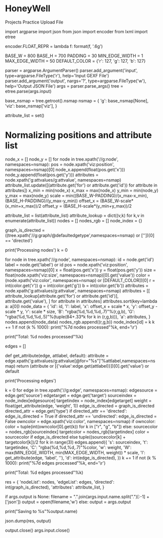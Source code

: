 # HoneyWell
Projects
Practice Upload File


import argparse
import json
from json import encoder
from lxml import etree

encoder.FLOAT_REPR = lambda f: format(f, '.6g')

BASE_W = 800
BASE_H = 700
PADDING = 30
MIN_EDGE_WIDTH = 1
MAX_EDGE_WIDTH = 50
DEFAULT_COLOR = {'r': 127, 'g': 127, 'b': 127}

parser = argparse.ArgumentParser()
parser.add_argument('input', type=argparse.FileType('r'), help='Input GEXF File')
parser.add_argument('output', nargs='?', type=argparse.FileType('w'), help='Output JSON File')
args = parser.parse_args()
tree = etree.parse(args.input)

base_nsmap = tree.getroot().nsmap
nsmap = {
    'g': base_nsmap[None],
    'viz': base_nsmap['viz'],
}

attribute_list = set()

# Normalizing positions and attribute list
node_x = []
node_y = []
for node in tree.xpath('//g:node', namespaces=nsmap):
    pos = node.xpath('viz:position', namespaces=nsmap)[0]
    node_x.append(float(pos.get('x')))
    node_y.append(float(pos.get('y')))
    attributes = node.xpath('g:attvalues/g:attvalue', namespaces=nsmap)
    attribute_list.update([(attribute.get('for') or attribute.get('id')) for attribute in attributes])
x_min = min(node_x)
x_max = max(node_x)
y_min = min(node_y)
y_max = max(node_y)
scale = min((BASE_W-PADDING)/(x_max-x_min),(BASE_H-PADDING)/(y_max-y_min))
offset_x = (BASE_W-scale*(x_min+x_max))/2
offset_y = (BASE_H-scale*(y_min+y_max))/2

attribute_list = list(attribute_list)
attribute_lookup = dict((v,k) for k,v in enumerate(attribute_list))
nodes = []
nodes_rgb = []
node_index = {}

graph_is_directed = ((tree.xpath('//g:graph/@defaultedgetype',namespaces=nsmap) or [''])[0] == 'directed')

print('Processing nodes')
k = 0

for node in tree.xpath('//g:node', namespaces=nsmap):
    id = node.get('id')
    label = node.get('label') or id
    pos = node.xpath('viz:position', namespaces=nsmap)[0]
    x = float(pos.get('x'))
    y = float(pos.get('y'))
    size = float(node.xpath('viz:size', namespaces=nsmap)[0].get('value'))
    color = (node.xpath('viz:color', namespaces=nsmap) or [DEFAULT_COLOR])[0]
    r = int(color.get('r'))
    g = int(color.get('g'))
    b = int(color.get('b'))
    attributes = node.xpath('g:attvalues/g:attvalue', namespaces=nsmap)
    attributes = [[
        attribute_lookup[attribute.get('for') or attribute.get('id')],
        attribute.get('value'),
    ] for attribute in attributes]
    attributes.sort(key=lambda a: a[0])
    node_data = {
        'id': id,
        'l': label,
        'x': offset_x + scale * x,
        'y': offset_y - scale * y,
        'r': scale * size,
        'B': "rgba(%d,%d,%d,.7)"%(r,g,b),
        'G': "rgba(%d,%d,%d,.5)"%(tuple(84+.33*k for k in (r,g,b))),
        'a': attributes,
    }
    nodes.append(node_data)
    nodes_rgb.append((r,g,b))
    node_index[id] = k
    k += 1
    if not (k % 1000):
        print("%7d nodes processed"%k, end='\r')

print("Total: %d nodes processed"%k)

edges = []

def get_attribute(edge, attlabel, default):
    attribute = edge.xpath('g:attvalues/g:attvalue[@for="%s"]'%attlabel,namespaces=nsmap)
    return (attribute or [{'value':edge.get(attlabel)}])[0].get('value') or default

print('Processing edges')

k = 0
for edge in tree.xpath('//g:edge', namespaces=nsmap):
    edgesource = edge.get('source')
    edgetarget = edge.get('target')
    sourceindex = node_index[edgesource]
    targetindex = node_index[edgetarget]
    weight = float(get_attribute(edge, 'weight', 1))
    edge_is_directed = graph_is_directed
    directed_attr = edge.get('type')
    if directed_attr == 'directed':
        edge_is_directed = True
    if directed_attr == 'undirected':
        edge_is_directed = False
    owncolor = edge.xpath('viz:color', namespaces=nsmap)
    if owncolor:
        color = tuple(int(owncolor[0].get(k)) for k in ["r", "g", "b"])
    else:
        sourcecolor = nodes_rgb[sourceindex]
        targetcolor = nodes_rgb[targetindex]
        color = sourcecolor if edge_is_directed else tuple((sourcecolor[k] + targetcolor[k])/2 for k in range(3))
    edges.append({
        's': sourceindex,
        't': targetindex,
        'C': "rgba(%d,%d,%d,.7)"%color,
        'w': weight,
        'W': max(MIN_EDGE_WIDTH, min(MAX_EDGE_WIDTH, weight)) * scale,
        'l': get_attribute(edge, 'label', ''),
        'd': int(edge_is_directed),
    })
    k += 1
    if not (k % 1000):
        print("%7d edges processed"%k, end='\r')
        
print("Total: %d edges processed"%k)

res = {
    'nodeList': nodes,
    'edgeList': edges,
    'directed': int(graph_is_directed),
    'attributes': attribute_list,
}

if args.output is None:
    filename = ".".join(args.input.name.split(".")[:-1] + ['json'])
    output = open(filename,'w')
else:
    output = args.output

print("Saving to %s"%output.name)

json.dump(res, output)

output.close()
args.input.close()
